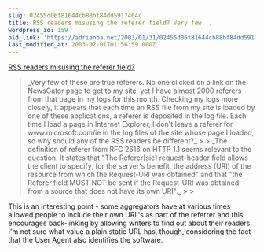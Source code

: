 ```yaml
---
slug: 02455d06f81644cb88bf84dd5917404c
title: RSS readers misusing the referer field? Very few...
wordpress_id: 159
old_link: 'https://adrianba.net/2003/01/31/02455d06f81644cb88bf84dd5917404c/'
last_modified_at: 2003-02-01T01:56:59.000Z
---
```


[RSS
readers misusing the referer field?](http://www.kottke.org/03/01/030130rss_readers_.html)

<blockquote>_Very few of these are true referers. No one clicked on a
link on the NewsGator page to get to my site, yet I have almost
2000 referers from that page in my logs for this month. Checking my
logs more closely, it appears that each time an RSS file from my
site is loaded by one of these applications, a referer is deposited
in the log file. Each time I load a page in Internet Explorer, I
don't leave a referer for www.microsoft.com/ie in the log files of
the site whose page I loaded, so why should any of the RSS readers
be different?_
> 
> _The definition of referer from RFC 2616 on HTTP 1.1 seems
relevant to the question. It states that "The Referer[sic]
request-header field allows the client to specify, for the server's
benefit, the address (URI) of the resource from which the
Request-URI was obtained" and that "the Referer field MUST NOT be
sent if the Request-URI was obtained from a source that does not
have its own URI"._
> 
> </blockquote>

This is an interesting point - some aggregators have
at various times allowed people to include their own URL's as part
of the referrer and this encourages back-linking by allowing
writers to find out about their readers. I'm not sure what value a
plain static URL has, though, considering the fact that the User
Agent also identifies the software.
